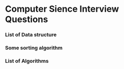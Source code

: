 # Computer Sience Interview Questions

### List of Data structure

### Some sorting algorithm

### List of Algorithms
